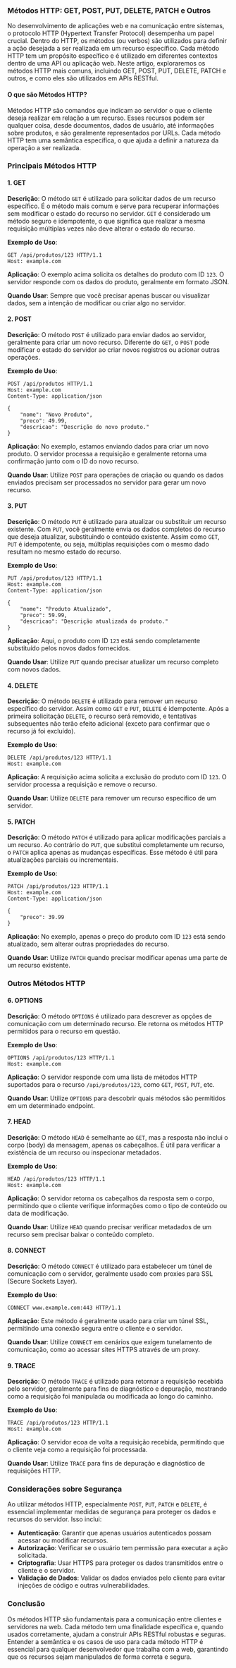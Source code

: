 ### Métodos HTTP: GET, POST, PUT, DELETE, PATCH e Outros

No desenvolvimento de aplicações web e na comunicação entre sistemas, o protocolo HTTP (Hypertext Transfer Protocol) desempenha um papel crucial. Dentro do HTTP, os métodos (ou verbos) são utilizados para definir a ação desejada a ser realizada em um recurso específico. Cada método HTTP tem um propósito específico e é utilizado em diferentes contextos dentro de uma API ou aplicação web. Neste artigo, exploraremos os métodos HTTP mais comuns, incluindo GET, POST, PUT, DELETE, PATCH e outros, e como eles são utilizados em APIs RESTful.

#### **O que são Métodos HTTP?**

Métodos HTTP são comandos que indicam ao servidor o que o cliente deseja realizar em relação a um recurso. Esses recursos podem ser qualquer coisa, desde documentos, dados de usuário, até informações sobre produtos, e são geralmente representados por URLs. Cada método HTTP tem uma semântica específica, o que ajuda a definir a natureza da operação a ser realizada.

### **Principais Métodos HTTP**

#### **1. GET**

**Descrição**: O método `GET` é utilizado para solicitar dados de um recurso específico. É o método mais comum e serve para recuperar informações sem modificar o estado do recurso no servidor. `GET` é considerado um método seguro e idempotente, o que significa que realizar a mesma requisição múltiplas vezes não deve alterar o estado do recurso.

**Exemplo de Uso**:
```http
GET /api/produtos/123 HTTP/1.1
Host: example.com
```
**Aplicação**: O exemplo acima solicita os detalhes do produto com ID `123`. O servidor responde com os dados do produto, geralmente em formato JSON.

**Quando Usar**: Sempre que você precisar apenas buscar ou visualizar dados, sem a intenção de modificar ou criar algo no servidor.

#### **2. POST**

**Descrição**: O método `POST` é utilizado para enviar dados ao servidor, geralmente para criar um novo recurso. Diferente do `GET`, o `POST` pode modificar o estado do servidor ao criar novos registros ou acionar outras operações.

**Exemplo de Uso**:
```http
POST /api/produtos HTTP/1.1
Host: example.com
Content-Type: application/json

{
    "nome": "Novo Produto",
    "preco": 49.99,
    "descricao": "Descrição do novo produto."
}
```
**Aplicação**: No exemplo, estamos enviando dados para criar um novo produto. O servidor processa a requisição e geralmente retorna uma confirmação junto com o ID do novo recurso.

**Quando Usar**: Utilize `POST` para operações de criação ou quando os dados enviados precisam ser processados no servidor para gerar um novo recurso.

#### **3. PUT**

**Descrição**: O método `PUT` é utilizado para atualizar ou substituir um recurso existente. Com `PUT`, você geralmente envia os dados completos do recurso que deseja atualizar, substituindo o conteúdo existente. Assim como `GET`, `PUT` é idempotente, ou seja, múltiplas requisições com o mesmo dado resultam no mesmo estado do recurso.

**Exemplo de Uso**:
```http
PUT /api/produtos/123 HTTP/1.1
Host: example.com
Content-Type: application/json

{
    "nome": "Produto Atualizado",
    "preco": 59.99,
    "descricao": "Descrição atualizada do produto."
}
```
**Aplicação**: Aqui, o produto com ID `123` está sendo completamente substituído pelos novos dados fornecidos.

**Quando Usar**: Utilize `PUT` quando precisar atualizar um recurso completo com novos dados.

#### **4. DELETE**

**Descrição**: O método `DELETE` é utilizado para remover um recurso específico do servidor. Assim como `GET` e `PUT`, `DELETE` é idempotente. Após a primeira solicitação `DELETE`, o recurso será removido, e tentativas subsequentes não terão efeito adicional (exceto para confirmar que o recurso já foi excluído).

**Exemplo de Uso**:
```http
DELETE /api/produtos/123 HTTP/1.1
Host: example.com
```
**Aplicação**: A requisição acima solicita a exclusão do produto com ID `123`. O servidor processa a requisição e remove o recurso.

**Quando Usar**: Utilize `DELETE` para remover um recurso específico de um servidor.

#### **5. PATCH**

**Descrição**: O método `PATCH` é utilizado para aplicar modificações parciais a um recurso. Ao contrário do `PUT`, que substitui completamente um recurso, o `PATCH` aplica apenas as mudanças específicas. Esse método é útil para atualizações parciais ou incrementais.

**Exemplo de Uso**:
```http
PATCH /api/produtos/123 HTTP/1.1
Host: example.com
Content-Type: application/json

{
    "preco": 39.99
}
```
**Aplicação**: No exemplo, apenas o preço do produto com ID `123` está sendo atualizado, sem alterar outras propriedades do recurso.

**Quando Usar**: Utilize `PATCH` quando precisar modificar apenas uma parte de um recurso existente.

### **Outros Métodos HTTP**

#### **6. OPTIONS**

**Descrição**: O método `OPTIONS` é utilizado para descrever as opções de comunicação com um determinado recurso. Ele retorna os métodos HTTP permitidos para o recurso em questão.

**Exemplo de Uso**:
```http
OPTIONS /api/produtos/123 HTTP/1.1
Host: example.com
```
**Aplicação**: O servidor responde com uma lista de métodos HTTP suportados para o recurso `/api/produtos/123`, como `GET`, `POST`, `PUT`, etc.

**Quando Usar**: Utilize `OPTIONS` para descobrir quais métodos são permitidos em um determinado endpoint.

#### **7. HEAD**

**Descrição**: O método `HEAD` é semelhante ao `GET`, mas a resposta não inclui o corpo (body) da mensagem, apenas os cabeçalhos. É útil para verificar a existência de um recurso ou inspecionar metadados.

**Exemplo de Uso**:
```http
HEAD /api/produtos/123 HTTP/1.1
Host: example.com
```
**Aplicação**: O servidor retorna os cabeçalhos da resposta sem o corpo, permitindo que o cliente verifique informações como o tipo de conteúdo ou data de modificação.

**Quando Usar**: Utilize `HEAD` quando precisar verificar metadados de um recurso sem precisar baixar o conteúdo completo.

#### **8. CONNECT**

**Descrição**: O método `CONNECT` é utilizado para estabelecer um túnel de comunicação com o servidor, geralmente usado com proxies para SSL (Secure Sockets Layer).

**Exemplo de Uso**:
```http
CONNECT www.example.com:443 HTTP/1.1
```
**Aplicação**: Este método é geralmente usado para criar um túnel SSL, permitindo uma conexão segura entre o cliente e o servidor.

**Quando Usar**: Utilize `CONNECT` em cenários que exigem tunelamento de comunicação, como ao acessar sites HTTPS através de um proxy.

#### **9. TRACE**

**Descrição**: O método `TRACE` é utilizado para retornar a requisição recebida pelo servidor, geralmente para fins de diagnóstico e depuração, mostrando como a requisição foi manipulada ou modificada ao longo do caminho.

**Exemplo de Uso**:
```http
TRACE /api/produtos/123 HTTP/1.1
Host: example.com
```
**Aplicação**: O servidor ecoa de volta a requisição recebida, permitindo que o cliente veja como a requisição foi processada.

**Quando Usar**: Utilize `TRACE` para fins de depuração e diagnóstico de requisições HTTP.

### **Considerações sobre Segurança**

Ao utilizar métodos HTTP, especialmente `POST`, `PUT`, `PATCH` e `DELETE`, é essencial implementar medidas de segurança para proteger os dados e recursos do servidor. Isso inclui:

- **Autenticação**: Garantir que apenas usuários autenticados possam acessar ou modificar recursos.
- **Autorização**: Verificar se o usuário tem permissão para executar a ação solicitada.
- **Criptografia**: Usar HTTPS para proteger os dados transmitidos entre o cliente e o servidor.
- **Validação de Dados**: Validar os dados enviados pelo cliente para evitar injeções de código e outras vulnerabilidades.

### **Conclusão**

Os métodos HTTP são fundamentais para a comunicação entre clientes e servidores na web. Cada método tem uma finalidade específica e, quando usados corretamente, ajudam a construir APIs RESTful robustas e seguras. Entender a semântica e os casos de uso para cada método HTTP é essencial para qualquer desenvolvedor que trabalha com a web, garantindo que os recursos sejam manipulados de forma correta e segura.